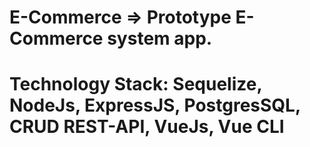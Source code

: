 # E-Commerce => Prototype E-Commerce system app.
# Technology Stack: Sequelize, NodeJs, ExpressJS, PostgresSQL, CRUD REST-API, VueJs, Vue CLI
